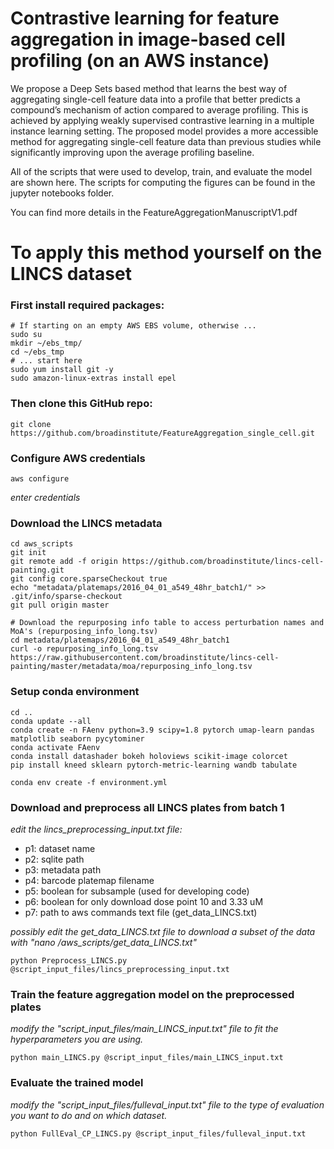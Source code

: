 # 
# Contrastive learning for feature aggregation in image-based cell profiling (on an AWS instance)
We propose a Deep Sets based method that learns the best way of aggregating single-cell feature data into a profile that better predicts a compound’s mechanism of action compared to average profiling. This is achieved by applying weakly supervised contrastive learning in a multiple instance learning setting. The proposed model provides a more accessible method for aggregating single-cell feature data than previous studies while significantly improving upon the average profiling baseline. 


All of the scripts that were used to develop, train, and evaluate the model are shown here. The scripts for computing the figures can be found in the jupyter notebooks folder.

You can find more details in the FeatureAggregationManuscriptV1.pdf



# To apply this method yourself on the LINCS dataset
### First install required packages:
	# If starting on an empty AWS EBS volume, otherwise ...
    sudo su
	mkdir ~/ebs_tmp/
	cd ~/ebs_tmp
	# ... start here 
	sudo yum install git -y
	sudo amazon-linux-extras install epel

### Then clone this GitHub repo:
	git clone https://github.com/broadinstitute/FeatureAggregation_single_cell.git

### Configure AWS credentials
	aws configure
_enter credentials_

### Download the LINCS metadata
	cd aws_scripts
	git init
	git remote add -f origin https://github.com/broadinstitute/lincs-cell-painting.git
	git config core.sparseCheckout true
	echo "metadata/platemaps/2016_04_01_a549_48hr_batch1/" >> .git/info/sparse-checkout
	git pull origin master

	# Download the repurposing info table to access perturbation names and MoA's (repurposing_info_long.tsv)
	cd metadata/platemaps/2016_04_01_a549_48hr_batch1
	curl -o repurposing_info_long.tsv https://raw.githubusercontent.com/broadinstitute/lincs-cell-painting/master/metadata/moa/repurposing_info_long.tsv

### Setup conda environment
	cd ..
	conda update --all
	conda create -n FAenv python=3.9 scipy=1.8 pytorch umap-learn pandas matplotlib seaborn pycytominer
	conda activate FAenv
	conda install datashader bokeh holoviews scikit-image colorcet 
	pip install kneed sklearn pytorch-metric-learning wandb tabulate

	conda env create -f environment.yml

### Download and preprocess all LINCS plates from batch 1
_edit the lincs_preprocessing_input.txt file:_
- p1: dataset name 
- p2: sqlite path 
- p3: metadata path 
- p4: barcode platemap filename 
- p5: boolean for subsample (used for developing code)
- p6: boolean for only download dose point 10 and 3.33 uM
- p7: path to aws commands text file (get_data_LINCS.txt)

_possibly edit the get_data_LINCS.txt file to download a subset of the data with "nano /aws_scripts/get_data_LINCS.txt"_
	
	python Preprocess_LINCS.py @script_input_files/lincs_preprocessing_input.txt

### Train the feature aggregation model on the preprocessed plates
_modify the "script_input_files/main_LINCS_input.txt" file to fit the hyperparameters you are using._

	python main_LINCS.py @script_input_files/main_LINCS_input.txt
	
### Evaluate the trained model 
_modify the "script_input_files/fulleval_input.txt" file to the type of evaluation you want to do and on which dataset._
	
	python FullEval_CP_LINCS.py @script_input_files/fulleval_input.txt




